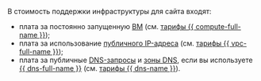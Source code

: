 В стоимость поддержки инфраструктуры для сайта входят:
* плата за постоянно запущенную [ВМ](../../compute/concepts/vm.md) (см. [тарифы {{ compute-full-name }}](../../compute/pricing.md));
* плата за использование [публичного IP-адреса](../../vpc/concepts/address.md#public-addresses) (см. [тарифы {{ vpc-full-name }}](../../vpc/pricing.md));
* плата за публичные [DNS-запросы](../../glossary/dns.md) и [зоны DNS](../../dns/concepts/dns-zone.md), если вы используете [{{ dns-full-name }}](../../dns/) (см. [тарифы {{ dns-name }}](../../dns/pricing.md)).